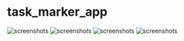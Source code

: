 # task_marker_app

![screenshots](/screenshot/img1.jpg)
![screenshots](/screenshot/img2.jpg)
![screenshots](/screenshot/img3.jpg)
![screenshots](/screenshot/img4.jpg)
